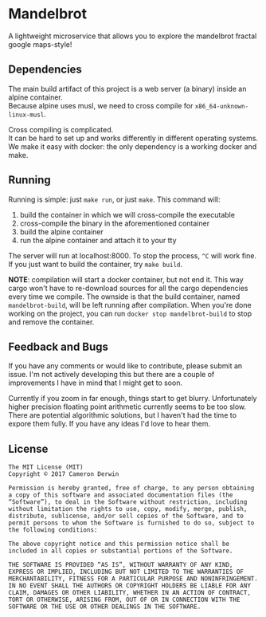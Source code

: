 Mandelbrot
=======

A lightweight microservice that allows you to explore the mandelbrot fractal google maps-style!

## Dependencies

The main build artifact of this project is a web server (a binary) inside an alpine container.  
Because alpine uses musl, we need to cross compile for `x86_64-unknown-linux-musl`.

Cross compiling is complicated.  
It can be hard to set up and works differently in different operating systems.  
We make it easy with docker: the only dependency is a working docker and make.

## Running

Running is simple: just `make run`, or just `make`.
This command will:

1. build the container in which we will cross-compile the executable
1. cross-compile the binary in the aforementioned container
2. build the alpine container
3. run the alpine container and attach it to your tty

The server will run at localhost:8000.
To stop the process, `^C` will work fine.
If you just want to build the container, try `make build`.

**NOTE**: compilation will start a docker container, but not end it.
This way cargo won't have to re-download sources for all the cargo dependencies every time we compile.
The ownside is that the build container, named `mandelbrot-build`, will be left running after compilation.
When you're done working on the project, you can run `docker stop mandelbrot-build` to stop and remove the container.

## Feedback and Bugs

If you have any comments or would like to contribute, please submit an issue.
I'm not actively developing this but there are a couple of improvements I have in mind that I might get to soon.

Currently if you zoom in far enough, things start to get blurry.
Unfortunately higher precision floating point arithmetic currently seems to be too slow.
There are potential algorithmic solutions, but I haven't had the time to expore them fully.
If you have any ideas I'd love to hear them.

## License

```
The MIT License (MIT)
Copyright © 2017 Cameron Derwin

Permission is hereby granted, free of charge, to any person obtaining a copy of this software and associated documentation files (the “Software”), to deal in the Software without restriction, including without limitation the rights to use, copy, modify, merge, publish, distribute, sublicense, and/or sell copies of the Software, and to permit persons to whom the Software is furnished to do so, subject to the following conditions:

The above copyright notice and this permission notice shall be included in all copies or substantial portions of the Software.

THE SOFTWARE IS PROVIDED “AS IS”, WITHOUT WARRANTY OF ANY KIND, EXPRESS OR IMPLIED, INCLUDING BUT NOT LIMITED TO THE WARRANTIES OF MERCHANTABILITY, FITNESS FOR A PARTICULAR PURPOSE AND NONINFRINGEMENT. IN NO EVENT SHALL THE AUTHORS OR COPYRIGHT HOLDERS BE LIABLE FOR ANY CLAIM, DAMAGES OR OTHER LIABILITY, WHETHER IN AN ACTION OF CONTRACT, TORT OR OTHERWISE, ARISING FROM, OUT OF OR IN CONNECTION WITH THE SOFTWARE OR THE USE OR OTHER DEALINGS IN THE SOFTWARE.
```

